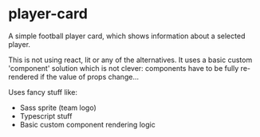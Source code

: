 # player-card
A simple football player card, which shows information about a selected player.

This is not using react, lit or any of the alternatives. It uses a basic custom 'component' solution which is not clever: components have to be fully re-rendered if the value of props change...

Uses fancy stuff like:
- Sass sprite (team logo)
- Typescript stuff
- Basic custom component rendering logic
